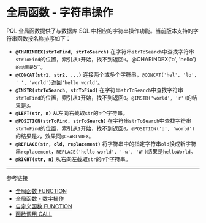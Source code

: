 # 全局函数 - 字符串操作

PQL 全局函数提供了与数据库 SQL 中相应的字符串操作功能。当前版本支持的字符串函数按名称排序如下：

* **`@CHARINDEX(strToFind, strToSearch)`** 在字符串`strToSearch`中查找字符串`strToFind`的位置，索引从`1`开始，找不到返回`0`。@CHARINDEX('o', 'hello')`的结果是`5``。
* **`@CONCAT(str1, str2, ...)`** 连接两个或多个字符串，`@CONCAT('hel', 'lo', ' ', 'world')`返回`'hello world'`。
* **`@INSTR(strToSearch, strToFind)`** 在字符串`strToSearch`中查找字符串`strToFind`的位置，索引从`1`开始，找不到返回`0`。`@INSTR('world', 'r')`的结果是`3`。
* **`@LEFT(str, n)`** 从左向右截取`str`的`n`个字符串。
* **`@POSITION(strToFind, strToSearch)`** 在字符串`strToSearch`中查找字符串`strToFind`的位置，索引从`1`开始，找不到返回`0`。`@POSITION('o', 'world')`的结果是`2`，效果同`@CHARINDEX`。
* **`@REPLACE(str, old, replacement)`** 将字符串中的指定字符串`old`换成新字符串`replacement`，`REPLACE('hello-world', '-w', 'W')`结果是`helloWorld`。
* **`@RIGHT(str, n)`** 从右向左截取`str`的`n`个字符串。

---
参考链接

* [全局函数 FUNCTION](/pql/global-function.md)
* [全局函数 - 数字操作](/pql/function-numeric.md)
* [自定义函数 FUNCTION](/pql/function.md)
* [函数调用 CALL](/pql/call.md)
